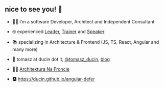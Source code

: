 ## nice to see you! 🙂

- 🧑‍💻 I’m a software Developer, Architect and Independent Consultant
- 🤓 experienced [Leader](http://ducin.it/), [Trainer](http://ducin.it/trainings) and [Speaker](http://ducin.it/archive)
- 📚 specializing in Architecture & Frontend (JS, TS, React, Angular and many more)
- 👋 tomasz at ducin dot it, [@tomasz_ducin](https://twitter.com/tomasz_ducin), [blog](https://dev.to/ducin)

- 👷‍♂️ [Architektura Na Froncie](http://architekturanafroncie.pl)
- 🅰️ https://ducin.github.io/angular-defer
